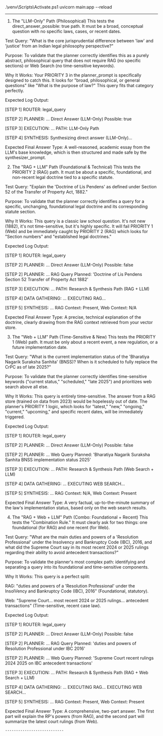  .\venv\Scripts\Activate.ps1
uvicorn main:app --reload


---------------------------------------------------------------------------
1. The "LLM-Only" Path (Philosophical)
This tests the direct_answer_possible: true path. It must be a broad, conceptual question with no specific laws, cases, or recent dates.

Test Query: "What is the core jurisprudential difference between 'law' and 'justice' from an Indian legal philosophy perspective?"

Purpose: To validate that the planner correctly identifies this as a purely abstract, philosophical query that does not require RAG (no specific sections) or Web Search (no time-sensitive keywords).

Why It Works: Your PRIORITY 3 in the planner_prompt is specifically designed to catch this. It looks for "broad, philosophical, or general questions" like "What is the purpose of law?" This query fits that category perfectly.

Expected Log Output:

[STEP 1] ROUTER: legal_query

[STEP 2] PLANNER: ... Direct Answer (LLM-Only) Possible: true

[STEP 3] EXECUTION: ... PATH: LLM-Only Path

[STEP 4] SYNTHESIS: Synthesizing direct answer (LLM-Only)...

Expected Final Answer Type: A well-reasoned, academic essay from the LLM's base knowledge, which is then structured and made safe by the synthesizer_prompt.

2. The "RAG + LLM" Path (Foundational & Technical)
This tests the PRIORITY 2 (RAG) path. It must be about a specific, foundational, and non-recent legal doctrine tied to a specific statute.

Test Query: "Explain the 'Doctrine of Lis Pendens' as defined under Section 52 of the Transfer of Property Act, 1882."

Purpose: To validate that the planner correctly identifies a query for a specific, unchanging, foundational legal doctrine and its corresponding statute section.

Why It Works: This query is a classic law school question. It's not new (1882), it's not time-sensitive, but it's highly specific. It will fail PRIORITY 1 (Web) and be immediately caught by PRIORITY 2 (RAG) which looks for "Section numbers" and "established legal doctrines."

Expected Log Output:

[STEP 1] ROUTER: legal_query

[STEP 2] PLANNER: ... Direct Answer (LLM-Only) Possible: false

[STEP 2] PLANNER: ... RAG Query Planned: 'Doctrine of Lis Pendens Section 52 Transfer of Property Act 1882'

[STEP 3] EXECUTION: ... PATH: Research & Synthesis Path (RAG + LLM)

[STEP 4] DATA GATHERING: ... EXECUTING RAG...

[STEP 5] SYNTHESIS: ... RAG Context: Present, Web Context: N/A

Expected Final Answer Type: A precise, technical explanation of the doctrine, clearly drawing from the RAG context retrieved from your vector store.

3. The "Web + LLM" Path (Time-Sensitive & New)
This tests the PRIORITY 1 (Web) path. It must be only about a recent event, a new regulation, or a future implementation date.

Test Query: "What is the current implementation status of the 'Bharatiya Nagarik Suraksha Sanhita' (BNSS)? When is it scheduled to fully replace the CrPC as of late 2025?"

Purpose: To validate that the planner correctly identifies time-sensitive keywords ("current status," "scheduled," "late 2025") and prioritizes web search above all else.

Why It Works: This query is entirely time-sensitive. The answer from a RAG store (trained on data from 2023) would be hopelessly out of date. The planner's PRIORITY 1 logic, which looks for "latest," "new," "ongoing," "current," "upcoming," and specific recent dates, will be immediately triggered.

Expected Log Output:

[STEP 1] ROUTER: legal_query

[STEP 2] PLANNER: ... Direct Answer (LLM-Only) Possible: false

[STEP 2] PLANNER: ... Web Query Planned: 'Bharatiya Nagarik Suraksha Sanhita BNSS implementation status 2025'

[STEP 3] EXECUTION: ... PATH: Research & Synthesis Path (Web Search + LLM)

[STEP 4] DATA GATHERING: ... EXECUTING WEB SEARCH...

[STEP 5] SYNTHESIS: ... RAG Context: N/A, Web Context: Present

Expected Final Answer Type: A very factual, up-to-the-minute summary of the law's implementation status, based only on the web search results.

4. The "RAG + Web + LLM" Path (Combo: Foundational + Recent)
This tests the "Combination Rule." It must clearly ask for two things: one foundational (for RAG) and one recent (for Web).

Test Query: "What are the main duties and powers of a 'Resolution Professional' under the Insolvency and Bankruptcy Code (IBC), 2016, and what did the Supreme Court say in its most recent 2024 or 2025 rulings regarding their ability to avoid antecedent transactions?"

Purpose: To validate the planner's most complex path: identifying and separating a query into its foundational and time-sensitive components.

Why It Works: This query is a perfect split:

RAG: "duties and powers of a 'Resolution Professional' under the InsolVency and Bankruptcy Code (IBC), 2016" (Foundational, statutory).

Web: "Supreme Court... most recent 2024 or 2025 rulings... antecedent transactions" (Time-sensitive, recent case law).

Expected Log Output:

[STEP 1] ROUTER: legal_query

[STEP 2] PLANNER: ... Direct Answer (LLM-Only) Possible: false

[STEP 2] PLANNER: ... RAG Query Planned: 'duties and powers of Resolution Professional under IBC 2016'

[STEP 2] PLANNER: ... Web Query Planned: 'Supreme Court recent rulings 2024 2025 on IBC antecedent transactions'

[STEP 3] EXECUTION: ... PATH: Research & Synthesis Path (RAG + Web Search + LLM)

[STEP 4] DATA GATHERING: ... EXECUTING RAG... EXECUTING WEB SEARCH...

[STEP 5] SYNTHESIS: ... RAG Context: Present, Web Context: Present

Expected Final Answer Type: A comprehensive, two-part answer. The first part will explain the RP's powers (from RAG), and the second part will summarize the latest court rulings (from Web).

    ---------------------------

 